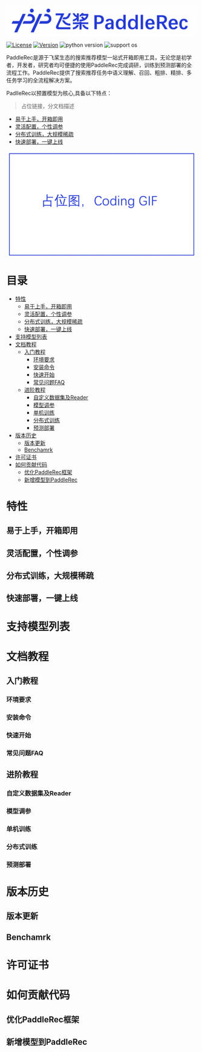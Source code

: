 <p align="center">
<img align="center" src="doc/imgs/logo.png">
<p>

[![License](https://img.shields.io/badge/license-Apache%202-red.svg)](LICENSE)
[![Version](https://img.shields.io/github/v/release/PaddlePaddle/Paddle.svg)](https://github.com/PaddlePaddle/PaddleRec/releases)
![python version](https://img.shields.io/badge/python-2.7+-orange.svg)
![support os](https://img.shields.io/badge/os-linux%2C%20win%2C%20mac-yellow.svg)

PaddleRec是源于飞桨生态的搜索推荐模型一站式开箱即用工具，无论您是初学者，开发者，研究者均可便捷的使用PaddleRec完成调研，训练到预测部署的全流程工作。PaddleRec提供了搜索推荐任务中语义理解、召回、粗排、精排、多任务学习的全流程解决方案。

PadlleRec以预置模型为核心,具备以下特点：
> 占位链接，分文档描述
- [易于上手，开箱即用](https://www.paddlepaddle.org.cn)
- [灵活配置，个性调参](https://www.paddlepaddle.org.cn)
- [分布式训练，大规模稀疏](https://www.paddlepaddle.org.cn)
- [快速部署，一键上线](https://www.paddlepaddle.org.cn)

<p align="center">
<img align="center" src="doc/imgs/coding-gif.png">
<p>

# 目录
* [特性](#特性)
  * [易于上手，开箱即用](#易于上手开箱即用)
  * [灵活配置，个性调参](#灵活配置个性调参)
  * [分布式训练，大规模稀疏](#分布式训练大规模稀疏)
  * [快速部署，一键上线](#快速部署一键上线)
* [支持模型列表](#支持模型列表)
* [文档教程](#文档教程)
  * [入门教程](#入门教程)
     * [环境要求](#环境要求)
     * [安装命令](#安装命令)
     * [快速开始](#快速开始)
     * [常见问题FAQ](#常见问题faq)
  * [进阶教程](#进阶教程)
     * [自定义数据集及Reader](#自定义数据集及reader)
     * [模型调参](#模型调参)
     * [单机训练](#单机训练)
     * [分布式训练](#分布式训练)
     * [预测部署](#预测部署)
* [版本历史](#版本历史)
  * [版本更新](#版本更新)
  * [Benchamrk](#benchamrk)
* [许可证书](#许可证书)
* [如何贡献代码](#如何贡献代码)
  * [优化PaddleRec框架](#优化paddlerec框架)
  * [新增模型到PaddleRec](#新增模型到paddlerec)



# 特性
## 易于上手，开箱即用
## 灵活配置，个性调参
## 分布式训练，大规模稀疏
## 快速部署，一键上线

# 支持模型列表

# 文档教程
## 入门教程
### 环境要求
### 安装命令
### 快速开始
### 常见问题FAQ

## 进阶教程
### 自定义数据集及Reader
### 模型调参
### 单机训练
### 分布式训练
### 预测部署

# 版本历史
## 版本更新
## Benchamrk

# 许可证书

# 如何贡献代码
## 优化PaddleRec框架
## 新增模型到PaddleRec
